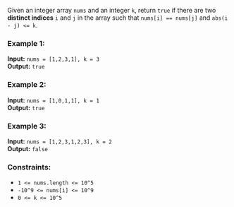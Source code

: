 Given an integer array `nums` and an integer `k`, return `true` if there are two **distinct indices** `i` and `j` in the array such that `nums[i] == nums[j]` and `abs(i - j) <= k`.

### Example 1:

**Input:** `nums = [1,2,3,1], k = 3`  
**Output:** `true`

### Example 2:

**Input:** `nums = [1,0,1,1], k = 1`  
**Output:** `true`

### Example 3:

**Input:** `nums = [1,2,3,1,2,3], k = 2`  
**Output:** `false`

### Constraints:

- `1 <= nums.length <= 10^5`
- `-10^9 <= nums[i] <= 10^9`
- `0 <= k <= 10^5`
